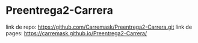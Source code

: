 # Preentrega2-Carrera
link de repo: https://github.com/Carremask/Preentrega2-Carrera.git
link de pages: https://carremask.github.io/Preentrega2-Carrera/
